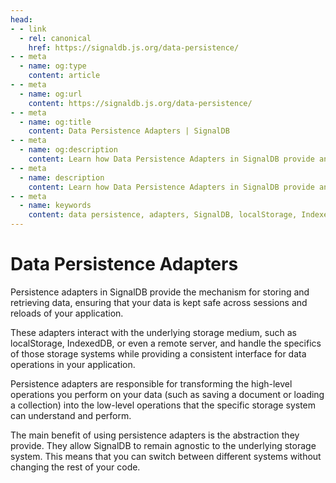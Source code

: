 ```yaml
---
head:
- - link
  - rel: canonical
    href: https://signaldb.js.org/data-persistence/
- - meta
  - name: og:type
    content: article
- - meta
  - name: og:url
    content: https://signaldb.js.org/data-persistence/
- - meta
  - name: og:title
    content: Data Persistence Adapters | SignalDB
- - meta
  - name: og:description
    content: Learn how Data Persistence Adapters in SignalDB provide an abstraction layer over different storage systems like localStorage, IndexedDB, and remote servers.
- - meta
  - name: description
    content: Learn how Data Persistence Adapters in SignalDB provide an abstraction layer over different storage systems like localStorage, IndexedDB, and remote servers.
- - meta
  - name: keywords
    content: data persistence, adapters, SignalDB, localStorage, IndexedDB, remote server, data storage, data retrieval, storage abstraction
---
```

# Data Persistence Adapters

Persistence adapters in SignalDB provide the mechanism for storing and retrieving data, ensuring that your data is kept safe across sessions and reloads of your application.

These adapters interact with the underlying storage medium, such as localStorage, IndexedDB, or even a remote server, and handle the specifics of those storage systems while providing a consistent interface for data operations in your application.

Persistence adapters are responsible for transforming the high-level operations you perform on your data (such as saving a document or loading a collection) into the low-level operations that the specific storage system can understand and perform.

The main benefit of using persistence adapters is the abstraction they provide. They allow SignalDB to remain agnostic to the underlying storage system. This means that you can switch between different systems without changing the rest of your code.
